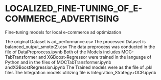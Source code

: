 # LOCALIZED_FINE-TUNING_OF_E-COMMERCE_ADVERTISING
Fine-tuning models for local e-commerce ad optimization

The original Dataset is ad_performance.csv
The processed Dataset is balanced_output_smote(2).csv
The data preprocess was conducted in the file of DataPreprocess.ipynb
Both of the Models includes MOC-TabTransformer and XGBoost-Regressor were trained in the language of Python and in the files of MOCTabTransformer.ipynb andXGBoostRegression.ipynb
The Trained models were as the file of .pkl files
The Integration models utilizing file is Integration_Strategy+OCR.ipynb
